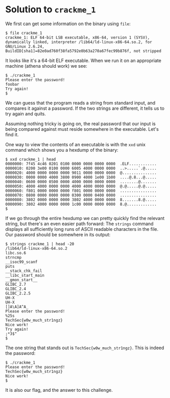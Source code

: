 # Solution to `crackme_1`

We first can get some information on the binary using `file`:

```
$ file crackme_1
crackme_1: ELF 64-bit LSB executable, x86-64, version 1 (SYSV), dynamically linked, interpreter /lib64/ld-linux-x86-64.so.2, for GNU/Linux 2.6.24, BuildID[sha1]=82e0ad760f38fa5792e0b63a270a67fec99b876f, not stripped
```

It looks like it's a 64-bit ELF executable. When we run it on an appropriate machine (athena should work) we see:

```
$ ./crackme_1
Please enter the password!
foobar
Try again!
$
```

We can guess that the program reads a string from standard input, and compares it against a password. If the two strings are different, it tells us to try again and quits.

Assuming nothing tricky is going on, the real password that our input is being compared against must reside somewhere in the executable. Let's find it.

One way to view the contents of an executable is with the `xxd` unix command which shows you a hexdump of the binary:

```
$ xxd crackme_1 | head
0000000: 7f45 4c46 0201 0100 0000 0000 0000 0000  .ELF............
0000010: 0200 3e00 0100 0000 6005 4000 0000 0000  ..>.....`.@.....
0000020: 4000 0000 0000 0000 9011 0000 0000 0000  @...............
0000030: 0000 0000 4000 3800 0900 4000 1e00 1b00  ....@.8...@.....
0000040: 0600 0000 0500 0000 4000 0000 0000 0000  ........@.......
0000050: 4000 4000 0000 0000 4000 4000 0000 0000  @.@.....@.@.....
0000060: f801 0000 0000 0000 f801 0000 0000 0000  ................
0000070: 0800 0000 0000 0000 0300 0000 0400 0000  ................
0000080: 3802 0000 0000 0000 3802 4000 0000 0000  8.......8.@.....
0000090: 3802 4000 0000 0000 1c00 0000 0000 0000  8.@.............
$
```

If we go through the entire hexdump we can pretty quickly find the relevant string, but there's an even easier path forward: The `strings` command displays all sufficiently long runs of ASCII readable characters in the file. Our password should be somewhere in its output:

```
$ strings crackme_1 | head -20
/lib64/ld-linux-x86-64.so.2
libc.so.6
strncmp
__isoc99_scanf
puts
__stack_chk_fail
__libc_start_main
__gmon_start__
GLIBC_2.7
GLIBC_2.4
GLIBC_2.2.5
UH-X
UH-X
[]A\A]A^A_
Please enter the password!
%25s
TechSec{w0w_much_str1ngz}
Nice work!
Try again!
;*3$"
$
```

The one string that stands out is `TechSec{w0w_much_str1ngz}`. This is indeed the password:

```
$ ./crackme_1
Please enter the password!
TechSec{w0w_much_str1ngz}
Nice work!
$
```

It is also our flag, and the answer to this challenge.
